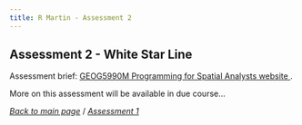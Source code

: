 ```yaml
---
title: R Martin - Assessment 2
---
```

## Assessment 2 - White Star Line

Assessment brief: <a href="https://www.geog.leeds.ac.uk/courses/computing/study/core-python/assessment2/index.html" target="_blank"> GEOG5990M Programming for Spatial Analysts website </a>.

More on this assessment will be available in due course...

[*Back to main page*](https://gy19rgm.github.io/) / [*Assessment 1*](https://gy19rgm.github.io/Assessment1)
